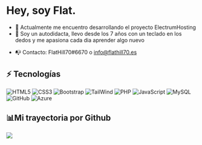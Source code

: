 # Hey, soy Flat.


- :telescope: Actualmente me encuentro desarrollando el proyecto ElectrumHosting 
- 🤖 Soy un autodidacta, llevo desde los 7 años con un teclado en los dedos y me apasiona cada dia aprender algo nuevo
<!--- 🌐 Pagina Web y Portfolio: https://flathill70.es/-->	
- 📭 Contacto: FlatHill70#6670 o info@flathill70.es

## :zap: Tecnologías
![HTML5](https://img.shields.io/badge/HTML5-E34F26?style=for-the-badge&logo=html5&logoColor=white)
![CSS3](https://img.shields.io/badge/CSS3-1572B6?style=for-the-badge&logo=css3&logoColor=white)
![Bootstrap](https://img.shields.io/badge/Bootstrap-563D7C?style=for-the-badge&logo=bootstrap&logoColor=white)
![TailWind](https://img.shields.io/badge/Tailwind_CSS-38B2AC?style=for-the-badge&logo=tailwind-css&logoColor=white)
![PHP](https://img.shields.io/badge/-PHP-484c89?style=484c89?style=for-the-badge&logo=php&logoColor=black)
![JavaScript](https://img.shields.io/badge/JavaScript-F7DF1E?style=for-the-badge&logo=javascript&logoColor=black)
![MySQL](https://img.shields.io/badge/-MySQL-black?style=for-the-badge&logo=mysql&logoColor=006488)
![GitHub](https://img.shields.io/badge/-GitHub-181717?style=for-the-badge&logo=github)
![Azure](https://img.shields.io/badge/Azure_Cloud-4285F4?style=for-the-badge&logo=google-cloud&logoColor=white)

## 📊Mi trayectoria por Github

![](https://github-readme-stats.vercel.app/api?username=saviomartin&show_icons=true&bg_color=45,fc00ff,00dbde&title_color=fff&text_color=fff)


